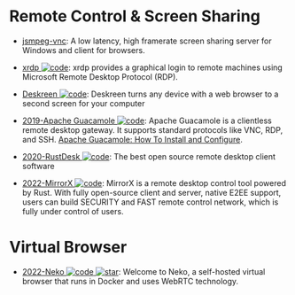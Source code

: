 # Remote Control & Screen Sharing

- [jsmpeg-vnc](https://github.com/phoboslab/jsmpeg-vnc): A low latency, high framerate screen sharing server for Windows and client for browsers.

- [xrdp ![code](https://ng-tech.icu/assets/code.svg)](https://github.com/neutrinolabs/xrdp): xrdp provides a graphical login to remote machines using Microsoft Remote Desktop Protocol (RDP).

- [Deskreen ![code](https://ng-tech.icu/assets/code.svg)](https://github.com/pavlobu/deskreen): Deskreen turns any device with a web browser to a second screen for your computer

- [2019-Apache Guacamole ![code](https://ng-tech.icu/assets/code.svg)](https://guacamole.apache.org/): Apache Guacamole is a clientless remote desktop gateway. It supports standard protocols like VNC, RDP, and SSH. [Apache Guacamole: How To Install and Configure](https://fortynorthsecurity.com/blog/apache-guacamole-how-to-install-and-configure/).

- [2020-RustDesk ![code](https://ng-tech.icu/assets/code.svg)](https://github.com/rustdesk/rustdesk): The best open source remote desktop client software

- [2022-MirrorX ![code](https://ng-tech.icu/assets/code.svg)](https://github.com/MirrorX-Desktop/MirrorX): MirrorX is a remote desktop control tool powered by Rust. With fully open-source client and server, native E2EE support, users can build SECURITY and FAST remote control network, which is fully under control of users.

# Virtual Browser

- [2022-Neko ![code](https://ng-tech.icu/assets/code.svg) ![star](https://img.shields.io/github/stars/m1k1o/neko)](https://github.com/m1k1o/neko): Welcome to Neko, a self-hosted virtual browser that runs in Docker and uses WebRTC technology.
